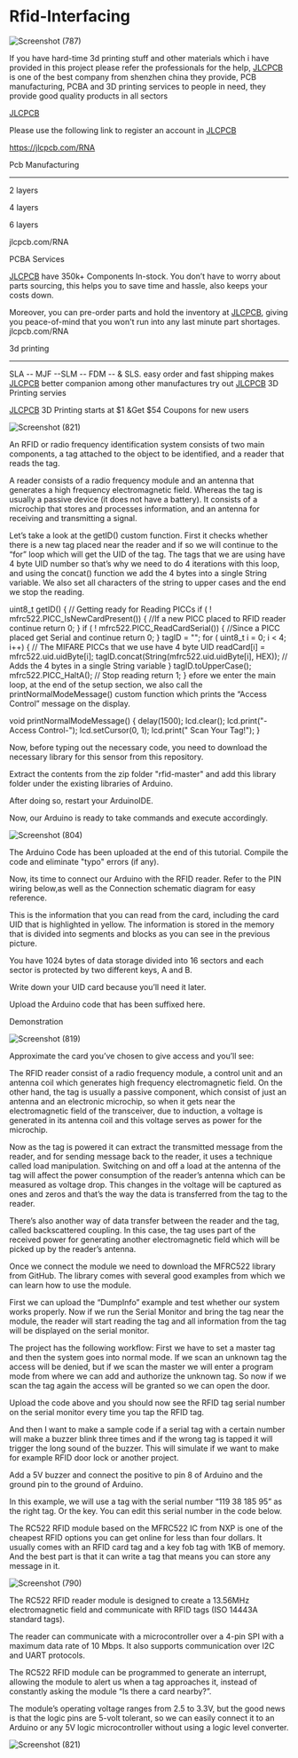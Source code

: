 # Rfid-Interfacing

![Screenshot (787)](https://user-images.githubusercontent.com/118633170/209288759-a6117c57-8858-4664-ac8f-84bb00f0d23d.png)


If you have hard-time 3d printing stuff and other materials which i have provided in this project please refer the professionals for the help, [JLCPCB](https://jlcpcb.com/RNA) is one of the best company from shenzhen china they provide, PCB manufacturing, PCBA and 3D printing services to people in need, they provide good quality products in all sectors

[JLCPCB](https://jlcpcb.com/RNA)


Please use the following link to register an account in [JLCPCB](https://jlcpcb.com/RNA)

https://jlcpcb.com/RNA


Pcb Manufacturing

----------

2 layers

4 layers

6 layers

jlcpcb.com/RNA



PCBA Services

[JLCPCB](https://jlcpcb.com/RNA) have 350k+ Components In-stock. You don’t have to worry about parts sourcing, this helps you to save time and hassle, also keeps your costs down.

Moreover, you can pre-order parts and hold the inventory at [JLCPCB](https://jlcpcb.com/RNA), giving you peace-of-mind that you won't run into any last minute part shortages. jlcpcb.com/RNA


3d printing

-------------------

SLA -- MJF --SLM -- FDM -- & SLS. easy order and fast shipping makes [JLCPCB](https://jlcpcb.com/RNA) better companion among other manufactures try out [JLCPCB](https://jlcpcb.com/RNA) 3D Printing servies

[JLCPCB](https://jlcpcb.com/RNA) 3D Printing starts at $1 &Get $54 Coupons for new users


![Screenshot (821)](https://user-images.githubusercontent.com/118633170/209288783-50085524-0dda-47c2-b24f-49c825414fa9.png)


An RFID or radio frequency identification system consists of two main components, a tag attached to the object to be identified, and a reader that reads the tag.

A reader consists of a radio frequency module and an antenna that generates a high frequency electromagnetic field. Whereas the tag is usually a passive device (it does not have a battery). It consists of a microchip that stores and processes information, and an antenna for receiving and transmitting a signal.

Let’s take a look at the getID() custom function. First it checks whether there is a new tag placed near the reader and if so we will continue to the “for” loop which will get the UID of the tag. The tags that we are using have 4 byte UID number so that’s why we need to do 4 iterations with this loop, and using the concat() function we add the 4 bytes into a single String variable. We also set all characters of the string to upper cases and the end we stop the reading.

uint8_t getID() {
  // Getting ready for Reading PICCs
  if ( ! mfrc522.PICC_IsNewCardPresent()) { //If a new PICC placed to RFID reader continue
    return 0;
  }
  if ( ! mfrc522.PICC_ReadCardSerial()) {   //Since a PICC placed get Serial and continue
    return 0;
  }
  tagID = "";
  for ( uint8_t i = 0; i < 4; i++) {  // The MIFARE PICCs that we use have 4 byte UID
    readCard[i] = mfrc522.uid.uidByte[i];
    tagID.concat(String(mfrc522.uid.uidByte[i], HEX)); // Adds the 4 bytes in a single String variable
  }
  tagID.toUpperCase();
  mfrc522.PICC_HaltA(); // Stop reading
  return 1;
}
efore we enter the main loop, at the end of the setup section, we also call the printNormalModeMessage() custom function which prints the “Access Control” message on the display.

void printNormalModeMessage() {
  delay(1500);
  lcd.clear();
  lcd.print("-Access Control-");
  lcd.setCursor(0, 1);
  lcd.print(" Scan Your Tag!");
}

Now, before typing out the necessary code, you need to download the necessary library for this sensor from this repository.

Extract the contents from the zip folder "rfid-master" and add this library folder under the existing libraries of Arduino.

After doing so, restart your ArduinoIDE.

Now, our Arduino is ready to take commands and execute accordingly.

![Screenshot (804)](https://user-images.githubusercontent.com/118633170/209288847-72bec18c-0eb1-489c-bcd4-ddd81505ea20.png)

The Arduino Code has been uploaded at the end of this tutorial. Compile the code and eliminate "typo" errors (if any).

Now, its time to connect our Arduino with the RFID reader. Refer to the PIN wiring below,as well as the Connection schematic diagram for easy reference.

This is the information that you can read from the card, including the card UID that is highlighted in yellow. The information is stored in the memory that is divided into segments and blocks as you can see in the previous picture.

You have 1024 bytes of data storage divided into 16 sectors and each sector is protected by two different keys, A and B.

Write down your UID card because you’ll need it later.

Upload the Arduino code that has been suffixed here.

Demonstration

![Screenshot (819)](https://user-images.githubusercontent.com/118633170/209288873-257d1f54-9532-47a8-952d-691a6b8d2843.png)


Approximate the card you’ve chosen to give access and you’ll see:

The RFID reader consist of a radio frequency module, a control unit and an antenna coil which generates high frequency electromagnetic field. On the other hand, the tag is usually a passive component, which consist of just an antenna and an electronic microchip, so when it gets near the electromagnetic field of the transceiver, due to induction, a voltage is generated in its antenna coil and this voltage serves as power for the microchip.

Now as the tag is powered it can extract the transmitted message from the reader, and for sending message back to the reader, it uses a technique called load manipulation. Switching on and off a load at the antenna of the tag will affect the power consumption of the reader’s antenna which can be measured as voltage drop. This changes in the voltage will be captured as ones and zeros and that’s the way the data is transferred from the tag to the reader.

There’s also another way of data transfer between the reader and the tag, called backscattered coupling. In this case, the tag uses part of the received power for generating another electromagnetic field which will be picked up by the reader’s antenna.

Once we connect the module we need to download the MFRC522 library from GitHub. The library comes with several good examples from which we can learn how to use the module.

First we can upload the “DumpInfo” example and test whether our system works properly. Now if we run the Serial Monitor and bring the tag near the module, the reader will start reading the tag and all information from the tag will be displayed on the serial monitor.

The project has the following workflow: First we have to set a master tag and then the system goes into normal mode. If we scan an unknown tag the access will be denied, but if we scan the master we will enter a program mode from where we can add and authorize the unknown tag. So now if we scan the tag again the access will be granted so we can open the door.

Upload the code above and you should now see the RFID tag serial number on the serial monitor every time you tap the RFID tag.

And then I want to make a sample code if a serial tag with a certain number will make a buzzer blink three times and if the wrong tag is tapped it will trigger the long sound of the buzzer. This will simulate if we want to make for example RFID door lock or another project.

Add a 5V buzzer and connect the positive to pin 8 of Arduino and the ground pin to the ground of Arduino.

In this example, we will use a tag with the serial number “119 38 185 95” as the right tag. Or the key. You can edit this serial number in the code below.

The RC522 RFID module based on the MFRC522 IC from NXP is one of the cheapest RFID options you can get online for less than four dollars. It usually comes with an RFID card tag and a key fob tag with 1KB of memory. And the best part is that it can write a tag that means you can store any message in it.

![Screenshot (790)](https://user-images.githubusercontent.com/118633170/209288911-a8e08d9f-a15e-456c-b244-5dd158af5b02.png)


The RC522 RFID reader module is designed to create a 13.56MHz electromagnetic field and communicate with RFID tags (ISO 14443A standard tags).

The reader can communicate with a microcontroller over a 4-pin SPI with a maximum data rate of 10 Mbps. It also supports communication over I2C and UART protocols.

The RC522 RFID module can be programmed to generate an interrupt, allowing the module to alert us when a tag approaches it, instead of constantly asking the module “Is there a card nearby?”.

The module’s operating voltage ranges from 2.5 to 3.3V, but the good news is that the logic pins are 5-volt tolerant, so we can easily connect it to an Arduino or any 5V logic microcontroller without using a logic level converter.

![Screenshot (821)](https://user-images.githubusercontent.com/118633170/209288947-6fb09803-422c-4362-8fbc-61c244c98658.png)

